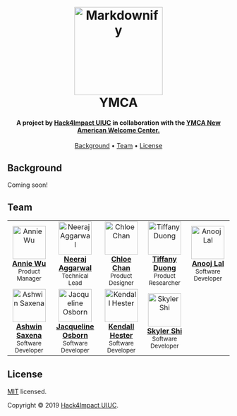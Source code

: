 
<h1 align="center">
  <br>
  <a href="http://www.amitmerchant.com/electron-markdownify"><img src="https://hampton.gov/ImageRepository/Document?documentID=25468" alt="Markdownify" width="200"></a>
  <br/>
    YMCA
  </br>
</h1>

<h4 align="center">A project by <a href="https://uiuc.hack4impact.org/" target="_blank">Hack4Impact UIUC</a> in collaboration with the <a href="https://universityymca.org" target="_blank">YMCA New American Welcome Center.</a></h4>

<p align="center">

</p>

<p align="center">
  <a href="#background">Background</a> •
  <a href="#team">Team</a> •
  <a href="#license">License</a>
</p>

## Background 

Coming soon!

## Team

<table align="center">
  <tr>
    <td align="center"><a href="https://www.linkedin.com/in/anniewu701/"><img src="https://uiuc.hack4impact.org/static/images/people/annie_wu.jpg" width="75px;" alt="Annie Wu"/><br /><b>Annie Wu</b></a><br /><sub>Product Manager</sub></td>
    <td align="center"><a href="https://neerajaggarwal.com/"><img src="https://neerajaggarwal.com/assets/images/profile.jpg" width="75px;" alt="Neeraj Aggarwal"/><br /><b>Neeraj Aggarwal</b></a><br /><sub>Technical Lead</sub></td>
           <td align="center"><a href="https://www.linkedin.com/in/chloegchan/"><img src="https://uiuc.hack4impact.org/static/images/people/chloe_chan.jpg" width="75px;" alt="Chloe Chan"/><br /><b>Chloe Chan</b></a><br /><sub>Product Designer</sub></td>
            <td align="center"><a href="https://www.linkedin.com/in/tiffanytnduong"><img src="https://user-images.githubusercontent.com/7104017/65932642-1cf68280-e3d4-11e9-9e51-4fe92d7bcd9b.jpg" width="75px;" alt="Tiffany Duong"/><br /><b>Tiffany Duong</b></a><br /><sub>Product Researcher</sub></td>
    <td align="center"><a href="https://www.linkedin.com/in/anoojlal/"><img src="https://media.licdn.com/dms/image/C5103AQH4kzq-57U-3Q/profile-displayphoto-shrink_200_200/0?e=1575504000&v=beta&t=iXDaXuQgcDKygrs2hVSf2q5Z9aahR5wKSA1IuOI7HpY" width="75px;" alt="Anooj Lal"/><br /><b>Anooj Lal</b></a><br /><sub>Software Developer</sub></td>
  </tr>
  <tr>
            <td align="center"><a href="https://www.linkedin.com/in/ashwinsax/"><img src="https://media.licdn.com/dms/image/C4D03AQHWVEzCeVWV9g/profile-displayphoto-shrink_200_200/0?e=1575504000&v=beta&t=wGXtwPPyp1iNksKjE8ezrJd_-7QXXlpLW1Vvtp5ryGs" width="75px;" alt="Ashwin Saxena"/><br /><b>Ashwin Saxena</b></a><br /><sub>Software Developer</sub></td>
     <td align="center"><a href="https://jackieo5023.github.io/"><img src="https://jackieo5023.github.io/jacqueline.jpg" width="75px;" alt="Jacqueline Osborn"/><br /><b>Jacqueline Osborn</b></a><br /><sub>Software Developer</sub></td>
        <td align="center"><a href="https://www.linkedin.com/in/kendall-hester-429591168/"><img src="https://media.licdn.com/dms/image/C5603AQE4fiq2wYLN4w/profile-displayphoto-shrink_200_200/0?e=1575504000&v=beta&t=ENWJca_rj3uyCKSjckj0IkVQj-Z__6hCr9-rSIDvQOc" width="75px;" alt="Kendall Hester"/><br /><b>Kendall Hester</b></a><br /><sub>Software Developer</sub></td>
        <td align="center"><a href="http://skylershi.com/"><img src="https://uiuc.hack4impact.org/static/images/people/skyler_shi.jpg" width="75px;" alt="Skyler Shi"/><br /><b>Skyler Shi</b></a><br /><sub>Software Developer</sub></td>
  </tr>
</table>


## License

[MIT](https://github.com/kefranabg/readme-md-generator/blob/master/LICENSE) licensed.<br>

Copyright © 2019 [Hack4Impact UIUC](https://github.com/hack4impact-uiuc).